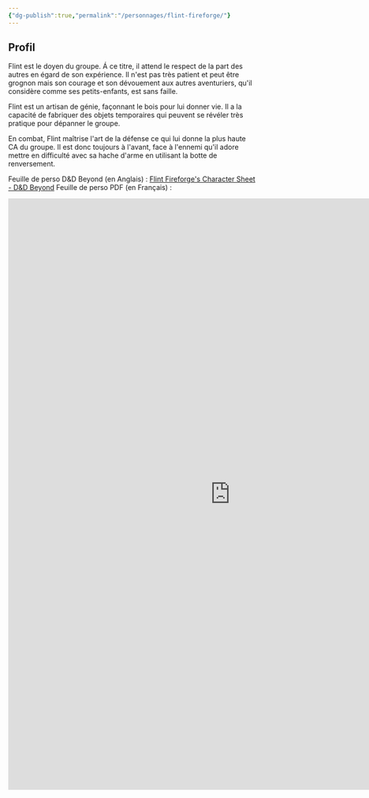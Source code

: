```yaml
---
{"dg-publish":true,"permalink":"/personnages/flint-fireforge/"}
---
```


## Profil

Flint est le doyen du groupe. Á ce titre, il attend le respect de la part des autres en égard de son expérience. Il n'est pas très patient et peut être grognon mais son courage et son dévouement aux autres aventuriers, qu'il considère comme ses petits-enfants, est sans faille.

Flint est un artisan de génie, façonnant le bois pour lui donner vie. Il a la capacité de fabriquer des objets temporaires qui peuvent se révéler très pratique pour dépanner le groupe.

En combat, Flint maîtrise l'art de la défense ce qui lui donne la plus haute CA du groupe. Il est donc toujours à l'avant, face à l'ennemi qu'il adore mettre en difficulté avec sa hache d'arme en utilisant la botte de renversement.

Feuille de perso D&D Beyond (en Anglais) : [Flint Fireforge's Character Sheet - D&D Beyond](https://www.dndbeyond.com/characters/147530371)
Feuille de perso PDF (en Français) : 
<iframe src="https://1drv.ms/b/c/3ffe11aa169ab15b/IQQS96ilK5CcTJMqNg-paP1oAaq4bCQtq_uvccNyX2_Mfwk" width="900" height="1200" frameborder="0" scrolling="no"></iframe>
